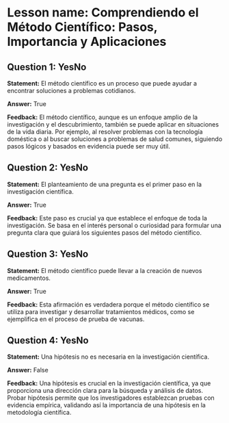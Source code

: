 # Lesson name: Comprendiendo el Método Científico: Pasos, Importancia y Aplicaciones

## Question 1: YesNo

**Statement:** El método científico es un proceso que puede ayudar a encontrar soluciones a problemas cotidianos.

**Answer:** True

**Feedback:**
El método científico, aunque es un enfoque amplio de la investigación y el descubrimiento, también se puede aplicar en situaciones de la vida diaria. Por ejemplo, al resolver problemas con la tecnología doméstica o al buscar soluciones a problemas de salud comunes, siguiendo pasos lógicos y basados en evidencia puede ser muy útil.


## Question 2: YesNo

**Statement:** El planteamiento de una pregunta es el primer paso en la investigación científica.

**Answer:** True

**Feedback:**
Este paso es crucial ya que establece el enfoque de toda la investigación. Se basa en el interés personal o curiosidad para formular una pregunta clara que guiará los siguientes pasos del método científico.


## Question 3: YesNo

**Statement:** El método científico puede llevar a la creación de nuevos medicamentos.

**Answer:** True

**Feedback:**
Esta afirmación es verdadera porque el método científico se utiliza para investigar y desarrollar tratamientos médicos, como se ejemplifica en el proceso de prueba de vacunas.


## Question 4: YesNo

**Statement:** Una hipótesis no es necesaria en la investigación científica.

**Answer:** False

**Feedback:**
Una hipótesis es crucial en la investigación científica, ya que proporciona una dirección clara para la búsqueda y análisis de datos. Probar hipótesis permite que los investigadores establezcan pruebas con evidencia empírica, validando así la importancia de una hipótesis en la metodología científica.

